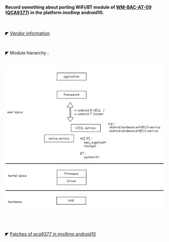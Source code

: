 #### Record something about porting WiFi/BT module of [WM-BAC-AT-09](https://www.usiglobal.com/en/products?id=9b06a423-d87b-4479-9df6-172d9763db70#description) ([QCA9377](https://www.qualcomm.com/products/qca9377)) in the platform imx8mp android10.


</br>


◤ [Vendor information](.\vendor%20info.md)


</br>


◤ Module hierarchy :

&ensp;&ensp;![](https://github.com/tingkts/Android-WiFi-BT/blob/main/assets/module%20hierachy.png)


</br>
</br>

◤ [Patches of qca9377 in imx8mp android10](.\patch%20of%20qca9377%20in%20imx8mp%20android10.zip)
